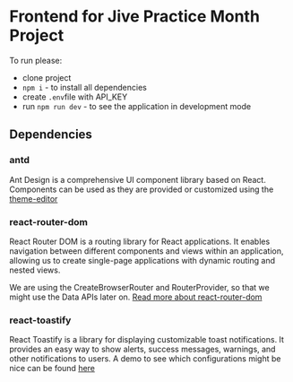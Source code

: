 # Frontend for Jive Practice Month Project

To run please:

- clone project
- `npm i` - to install all dependencies
- create `.env`file with API_KEY
- run `npm run dev` - to see the application in development mode

## Dependencies
### antd 
Ant Design is a comprehensive UI component library based on React. Components can be used as they are provided or customized using the [theme-editor](https://ant.design/theme-editor)

### react-router-dom 
React Router DOM is a routing library for React applications. It enables navigation between different components and views within an application, allowing us to create single-page applications with dynamic routing and nested views.

We are using the CreateBrowserRouter and RouterProvider, so that we might use the Data APIs later on. [Read more about react-router-dom](https://reactrouter.com/en/main/routers/picking-a-router)

### react-toastify 
React Toastify is a library for displaying customizable toast notifications. It provides an easy way to show alerts, success messages, warnings, and other notifications to users.
A demo to see which configurations might be nice can be found [here](https://fkhadra.github.io/react-toastify/introduction/)
